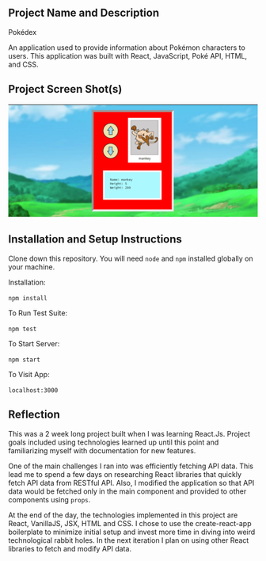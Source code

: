 ## Project Name and Description
Pokédex

An application used to provide information about Pokémon characters to users. This application was built with React, JavaScript, Poké API, HTML, and CSS. 

## Project Screen Shot(s)
![A screenshot of the home screen](/Assets/SampleScreen.PNG)

## Installation and Setup Instructions
Clone down this repository. You will need `node` and `npm` installed globally on your machine.

Installation:

`npm install`

To Run Test Suite:

`npm test`

To Start Server:

`npm start`

To Visit App:

`localhost:3000`

## Reflection

This was a 2 week long project built when I was learning React.Js. Project goals included using technologies learned up until this point and familiarizing myself with documentation for new features.

One of the main challenges I ran into was efficiently fetching API data. This lead me to spend a few days on researching React libraries that quickly fetch API data from RESTful API. Also, I modified the application so that API data would be fetched only in the main component and provided to other components using `props`. 

At the end of the day, the technologies implemented in this project are React, VanillaJS, JSX, HTML and CSS. I chose to use the create-react-app boilerplate to minimize initial setup and invest more time in diving into weird technological rabbit holes. In the next iteration I plan on using other React libraries to fetch and modify API data. 
